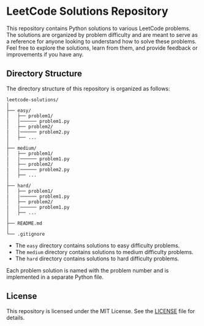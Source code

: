 # LeetCode Solutions Repository

This repository contains Python solutions to various LeetCode problems. The solutions are organized by problem difficulty and are meant to serve as a reference for anyone looking to understand how to solve these problems. Feel free to explore the solutions, learn from them, and provide feedback or improvements if you have any.

## Directory Structure

The directory structure of this repository is organized as follows:

```
leetcode-solutions/
│
├── easy/
│   ├── problem1/
|   |────── problem1.py
│   ├── problem2/
|   |────── problem2.py
│   ├── ...
│
├── medium/
│   ├── problem1/
|   |────── problem1.py
│   ├── problem2/
|   |────── problem2.py
│   ├── ...
│
├── hard/
│   ├── problem1/
|   |────── problem1.py
│   ├── problem2/
|   |────── problem1.py
│   ├── ...
│
├── README.md
│
└── .gitignore
```

- The `easy` directory contains solutions to easy difficulty problems.
- The `medium` directory contains solutions to medium difficulty problems.
- The `hard` directory contains solutions to hard difficulty problems.

Each problem solution is named with the problem number and is implemented in a separate Python file.

## License

This repository is licensed under the MIT License. See the [LICENSE](LICENSE) file for details.
